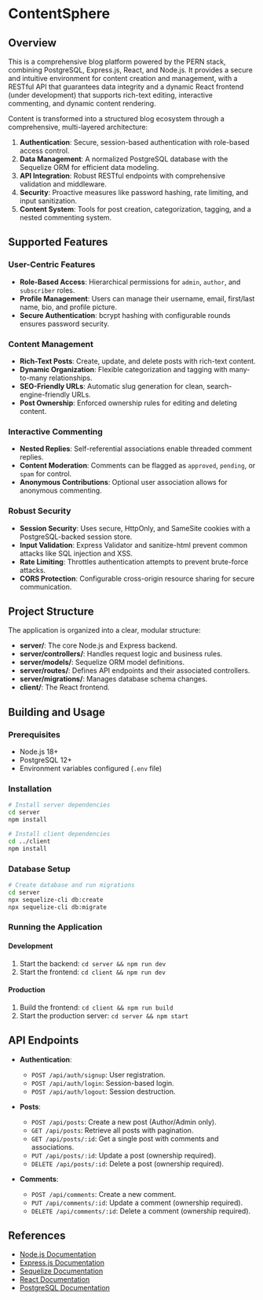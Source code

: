 # **ContentSphere**

## **Overview**

This is a comprehensive blog platform powered by the PERN stack, combining PostgreSQL, Express.js, React, and Node.js. It provides a secure and intuitive environment for content creation and management, with a RESTful API that guarantees data integrity and a dynamic React frontend (under development) that supports rich-text editing, interactive commenting, and dynamic content rendering.

Content is transformed into a structured blog ecosystem through a comprehensive, multi-layered architecture:

1.  **Authentication**: Secure, session-based authentication with role-based access control.
2.  **Data Management**: A normalized PostgreSQL database with the Sequelize ORM for efficient data modeling.
3.  **API Integration**: Robust RESTful endpoints with comprehensive validation and middleware.
4.  **Security**: Proactive measures like password hashing, rate limiting, and input sanitization.
5.  **Content System**: Tools for post creation, categorization, tagging, and a nested commenting system.

## **Supported Features**

### **User-Centric Features**

  - **Role-Based Access**: Hierarchical permissions for `admin`, `author`, and `subscriber` roles.
  - **Profile Management**: Users can manage their username, email, first/last name, bio, and profile picture.
  - **Secure Authentication**: bcrypt hashing with configurable rounds ensures password security.

### **Content Management**

  - **Rich-Text Posts**: Create, update, and delete posts with rich-text content.
  - **Dynamic Organization**: Flexible categorization and tagging with many-to-many relationships.
  - **SEO-Friendly URLs**: Automatic slug generation for clean, search-engine-friendly URLs.
  - **Post Ownership**: Enforced ownership rules for editing and deleting content.

### **Interactive Commenting**

  - **Nested Replies**: Self-referential associations enable threaded comment replies.
  - **Content Moderation**: Comments can be flagged as `approved`, `pending`, or `spam` for control.
  - **Anonymous Contributions**: Optional user association allows for anonymous commenting.

### **Robust Security**

  - **Session Security**: Uses secure, HttpOnly, and SameSite cookies with a PostgreSQL-backed session store.
  - **Input Validation**: Express Validator and sanitize-html prevent common attacks like SQL injection and XSS.
  - **Rate Limiting**: Throttles authentication attempts to prevent brute-force attacks.
  - **CORS Protection**: Configurable cross-origin resource sharing for secure communication.

## **Project Structure**

The application is organized into a clear, modular structure:

- **server/**: The core Node.js and Express backend.
- **server/controllers/**: Handles request logic and business rules.
- **server/models/**: Sequelize ORM model definitions.
- **server/routes/**: Defines API endpoints and their associated controllers.
- **server/migrations/**: Manages database schema changes.
- **client/**: The React frontend.

## **Building and Usage**

### **Prerequisites**

- Node.js 18+
- PostgreSQL 12+
- Environment variables configured (`.env` file)

### **Installation**

```bash
# Install server dependencies
cd server
npm install

# Install client dependencies
cd ../client
npm install
```

### **Database Setup**

```bash
# Create database and run migrations
cd server
npx sequelize-cli db:create
npx sequelize-cli db:migrate
```

### **Running the Application**

#### **Development**

1.  Start the backend: `cd server && npm run dev`
2.  Start the frontend: `cd client && npm run dev`

#### **Production**

1.  Build the frontend: `cd client && npm run build`
2.  Start the production server: `cd server && npm start`

## **API Endpoints**

- **Authentication**:

  - `POST /api/auth/signup`: User registration.
  - `POST /api/auth/login`: Session-based login.
  - `POST /api/auth/logout`: Session destruction.

- **Posts**:

  - `POST /api/posts`: Create a new post (Author/Admin only).
  - `GET /api/posts`: Retrieve all posts with pagination.
  - `GET /api/posts/:id`: Get a single post with comments and associations.
  - `PUT /api/posts/:id`: Update a post (ownership required).
  - `DELETE /api/posts/:id`: Delete a post (ownership required).

- **Comments**:

  - `POST /api/comments`: Create a new comment.
  - `PUT /api/comments/:id`: Update a comment (ownership required).
  - `DELETE /api/comments/:id`: Delete a comment (ownership required).

## References
- [Node.js Documentation](https://nodejs.org/en/docs/)
- [Express.js Documentation](https://expressjs.com/)
- [Sequelize Documentation](https://sequelize.org/)
- [React Documentation](https://react.dev/)
- [PostgreSQL Documentation](https://www.postgresql.org/docs/)
